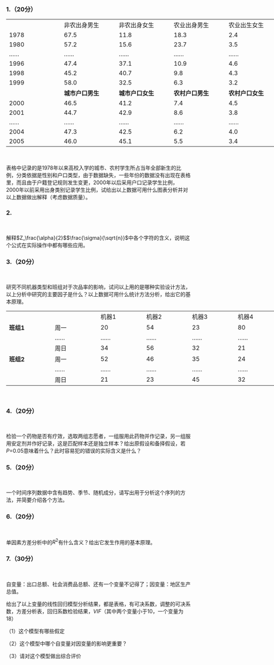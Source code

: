 ### 1.（20分）
<table data-lake-id="37dc8720" id="37dc8720" margin="true" class="lake-table" style="width: 750px"><colgroup><col width="150"><col width="150"><col width="150"><col width="150"><col width="150"></colgroup><tbody><tr data-lake-id="u23d447f8" id="u23d447f8"><td data-lake-id="u1253246e" id="u1253246e">​

 </td><td data-lake-id="u4e88e907" id="u4e88e907">非农出身男生
 </td><td data-lake-id="u665b6207" id="u665b6207">非农出身女生
 </td><td data-lake-id="u62ac2608" id="u62ac2608">农业出身男生
 </td><td data-lake-id="uda7e907e" id="uda7e907e">农业出生女生
 </td></tr><tr data-lake-id="u77650805" id="u77650805"><td data-lake-id="u1e26906b" id="u1e26906b">1978
 </td><td data-lake-id="u65f695f6" id="u65f695f6">67.5
 </td><td data-lake-id="u0507af80" id="u0507af80">11.8
 </td><td data-lake-id="u529fd123" id="u529fd123">18.3
 </td><td data-lake-id="u8b5c1d90" id="u8b5c1d90">2.4
 </td></tr><tr data-lake-id="u022fba23" id="u022fba23"><td data-lake-id="ub2e7a7e4" id="ub2e7a7e4">1980
 </td><td data-lake-id="u545bcfb6" id="u545bcfb6">57.2
 </td><td data-lake-id="ub4435c02" id="ub4435c02">15.6
 </td><td data-lake-id="uc4708303" id="uc4708303">23.7
 </td><td data-lake-id="u5831646d" id="u5831646d">3.5
 </td></tr><tr data-lake-id="ub77cc1af" id="ub77cc1af"><td data-lake-id="u4390542c" id="u4390542c">……
 </td><td data-lake-id="u5a4b16a7" id="u5a4b16a7">……
 </td><td data-lake-id="u193a7ed0" id="u193a7ed0">……
 </td><td data-lake-id="u198a0e2e" id="u198a0e2e">……
 </td><td data-lake-id="ua84a36ac" id="ua84a36ac">……
 </td></tr><tr data-lake-id="ucea5ef8e" id="ucea5ef8e"><td data-lake-id="u12fddb49" id="u12fddb49">1996
 </td><td data-lake-id="u3edcd61a" id="u3edcd61a">47.4
 </td><td data-lake-id="u8f683456" id="u8f683456">37.1
 </td><td data-lake-id="ue92a7a7a" id="ue92a7a7a">10.9
 </td><td data-lake-id="u8eaa9deb" id="u8eaa9deb">4.6
 </td></tr><tr data-lake-id="uf37459c8" id="uf37459c8"><td data-lake-id="ubfc4b330" id="ubfc4b330">1998
 </td><td data-lake-id="u55b5e2e7" id="u55b5e2e7">45.2
 </td><td data-lake-id="ub57a6c7b" id="ub57a6c7b">40.7
 </td><td data-lake-id="udbfed487" id="udbfed487">9.8
 </td><td data-lake-id="u6ccb8f47" id="u6ccb8f47">4.3
 </td></tr><tr data-lake-id="uaae551a0" id="uaae551a0"><td data-lake-id="uf2004c63" id="uf2004c63">1999
 </td><td data-lake-id="uc88eb9df" id="uc88eb9df">58.0
 </td><td data-lake-id="u56136ab4" id="u56136ab4">32.5
 </td><td data-lake-id="u312dd8b4" id="u312dd8b4">6.3
 </td><td data-lake-id="u4907519d" id="u4907519d">3.2
 </td></tr><tr data-lake-id="u860453f4" id="u860453f4"><td data-lake-id="u4ccc14a7" id="u4ccc14a7">​

 </td><td data-lake-id="u2de08f27" id="u2de08f27"><strong>城市户口男生</strong>
 </td><td data-lake-id="u46f43234" id="u46f43234"><strong>城市户口女生</strong>
 </td><td data-lake-id="u8e156192" id="u8e156192"><strong>农村户口男生</strong>
 </td><td data-lake-id="u91645b1d" id="u91645b1d"><strong>农村户口女生</strong>
 </td></tr><tr data-lake-id="uef603135" id="uef603135"><td data-lake-id="u447c8602" id="u447c8602">2000
 </td><td data-lake-id="ueaaf3ce6" id="ueaaf3ce6">46.5
 </td><td data-lake-id="u3fb32c1d" id="u3fb32c1d">41.2
 </td><td data-lake-id="u5144c8be" id="u5144c8be">7.4
 </td><td data-lake-id="u2c87c29b" id="u2c87c29b">4.5
 </td></tr><tr data-lake-id="u36650b32" id="u36650b32"><td data-lake-id="uef892c52" id="uef892c52">2001
 </td><td data-lake-id="uf9c88815" id="uf9c88815">44.7
 </td><td data-lake-id="uae3f8899" id="uae3f8899">42.9
 </td><td data-lake-id="u0b1e54cb" id="u0b1e54cb">8.6
 </td><td data-lake-id="u8e6087b2" id="u8e6087b2">3.8
 </td></tr><tr data-lake-id="udf42be16" id="udf42be16"><td data-lake-id="u69dc57ed" id="u69dc57ed">……
 </td><td data-lake-id="u90a731d4" id="u90a731d4">……
 </td><td data-lake-id="ue926c9eb" id="ue926c9eb">……
 </td><td data-lake-id="uc841e50f" id="uc841e50f">……
 </td><td data-lake-id="ucde9ff7c" id="ucde9ff7c">……
 </td></tr><tr data-lake-id="uf27ea4da" id="uf27ea4da"><td data-lake-id="ufe9e8c9a" id="ufe9e8c9a">2004
 </td><td data-lake-id="u8c267ab8" id="u8c267ab8">47.3
 </td><td data-lake-id="uc99eaadc" id="uc99eaadc">42.5
 </td><td data-lake-id="u9b8e0e8a" id="u9b8e0e8a">6.2
 </td><td data-lake-id="u5f2e6684" id="u5f2e6684">4.0
 </td></tr><tr data-lake-id="u62e03e38" id="u62e03e38"><td data-lake-id="uc46c858e" id="uc46c858e">2005
 </td><td data-lake-id="ud2658e69" id="ud2658e69">46.0
 </td><td data-lake-id="u1cb437ec" id="u1cb437ec">45.1
 </td><td data-lake-id="uc45e0289" id="uc45e0289">5.5
 </td><td data-lake-id="u7bae33c7" id="u7bae33c7">3.4
 </td></tr></tbody></table>​

 表格中记录的是1978年以来高校入学的城市、农村学生所占当年全部新生的比例，分类依据是性别和户口类型，由于数据缺失，一些年份的数据没有出现在表格里，而且由于户籍登记规则发生变更，2000年以后采用户口记录学生比例，2000年以前采用出身类别记录学生比例，试给出以上数据可用什么图表分析并对以上数据做出解释（考虑数据质量）。
 ​

 ### 2.
​

 解释$Z_\frac{\alpha}{2}$$\frac{\sigma}{\sqrt{n}}$中各个字符的含义，说明这个公式在实际操作中都有哪些应用。
 ​

 ### 3.（20分）
​

 研究不同机器类型和班组对于次品率的影响，试问以上用的是哪种实验设计方法，以上分析中研究的主要因子是什么？以上数据可用什么统计方法分析，给出它的基本原理。
 <table data-lake-id="99a7f316" id="99a7f316" margin="true" class="lake-table" style="width: 750px"><colgroup><col width="125"><col width="125"><col width="125"><col width="125"><col width="125"><col width="125"></colgroup><tbody><tr data-lake-id="u2fd0c955" id="u2fd0c955"><td data-lake-id="ud92d5703" id="ud92d5703">​

 </td><td data-lake-id="u323c28b1" id="u323c28b1">​

 </td><td data-lake-id="u2e18389d" id="u2e18389d">机器1
 </td><td data-lake-id="u9560ae80" id="u9560ae80">机器2
 </td><td data-lake-id="u730d8dd2" id="u730d8dd2">机器3
 </td><td data-lake-id="ufcde44a5" id="ufcde44a5">机器4
 </td></tr><tr data-lake-id="ucb082d87" id="ucb082d87"><td data-lake-id="u4a4fa27c" id="u4a4fa27c"><strong>班组1</strong>
 </td><td data-lake-id="ub0af79e8" id="ub0af79e8">周一
 </td><td data-lake-id="u11337195" id="u11337195">20
 </td><td data-lake-id="ucf3bce73" id="ucf3bce73">54
 </td><td data-lake-id="u92afbdaf" id="u92afbdaf">23
 </td><td data-lake-id="u7bb408c9" id="u7bb408c9">80
 </td></tr><tr data-lake-id="u8ab248de" id="u8ab248de"><td data-lake-id="u5a0bffac" id="u5a0bffac">​

 </td><td data-lake-id="u3d441778" id="u3d441778">……
 </td><td data-lake-id="u5bad4a44" id="u5bad4a44">……
 </td><td data-lake-id="ua8364370" id="ua8364370">……
 </td><td data-lake-id="u66f7dfd6" id="u66f7dfd6">……
 </td><td data-lake-id="uc3b1ee8c" id="uc3b1ee8c">……
 </td></tr><tr data-lake-id="u5c8c1a3f" id="u5c8c1a3f"><td data-lake-id="ub97bf499" id="ub97bf499">​

 </td><td data-lake-id="uf4317e02" id="uf4317e02">周日
 </td><td data-lake-id="u7fe02a0e" id="u7fe02a0e">34
 </td><td data-lake-id="u752c8bf5" id="u752c8bf5">56
 </td><td data-lake-id="ud72667e7" id="ud72667e7">32
 </td><td data-lake-id="u8e44a3e5" id="u8e44a3e5">21
 </td></tr><tr data-lake-id="u43e9ade9" id="u43e9ade9"><td data-lake-id="ueec61da4" id="ueec61da4"><strong>班组2</strong>
 </td><td data-lake-id="u2abad0dd" id="u2abad0dd">周一
 </td><td data-lake-id="u2f835fdc" id="u2f835fdc">52
 </td><td data-lake-id="u13db962f" id="u13db962f">46
 </td><td data-lake-id="u3662c213" id="u3662c213">35
 </td><td data-lake-id="ubbe10841" id="ubbe10841">24
 </td></tr><tr data-lake-id="ud49d27ef" id="ud49d27ef"><td data-lake-id="u94b3cc9f" id="u94b3cc9f">​

 </td><td data-lake-id="uee52a2b4" id="uee52a2b4">……
 </td><td data-lake-id="uc33e404e" id="uc33e404e">……
 </td><td data-lake-id="u71891323" id="u71891323">……
 </td><td data-lake-id="u1aeee33a" id="u1aeee33a">……
 </td><td data-lake-id="u6c03df29" id="u6c03df29">……
 </td></tr><tr data-lake-id="ub28a12c0" id="ub28a12c0"><td data-lake-id="uede8d898" id="uede8d898">​

 </td><td data-lake-id="u2d3605f6" id="u2d3605f6">周日
 </td><td data-lake-id="u240ceb75" id="u240ceb75">21
 </td><td data-lake-id="u7577202b" id="u7577202b">23
 </td><td data-lake-id="u74490ce8" id="u74490ce8">45
 </td><td data-lake-id="u7ff86b5a" id="u7ff86b5a">32
 </td></tr></tbody></table>​

 ### 4.（20分）
​

 检验一个药物是否有疗效，选取两组志愿者，一组服用此药物并作记录，另一组服用安定剂并作好记录，这是匹配样本还是独立样本？给出原假设和备择假设，若$P$=0.05意味着什么？此时容易犯的错误的实际含义是什么？
 ​

 ### 5.（20分）
​

 一个时间序列数据中含有趋势、季节、随机成分，请写出用于分析这个序列的方法，并简要介绍各个方法。
 ​

 ### 6.（20分）
​

 单因素方差分析中的$R^2$有什么含义？给出它发生作用的基本原理。
 ​

 ### 7.（30分）
​

 自变量：出口总额、社会消费品总额、还有一个变量不记得了；因变量：地区生产总值。
 ​

 给出了以上变量的线性回归模型分析结果，都是表格，有可决系数，调整的可决系数，方差分析表，回归系数检验结果，$VIF$（其中两个变量小于10，一个变量为18）
 ​

 （1）这个模型有哪些假定
 ​

 （2）这个模型中哪个自变量对因变量的影响更重要？
 ​

 （3）请对这个模型做出综合评价
 

 